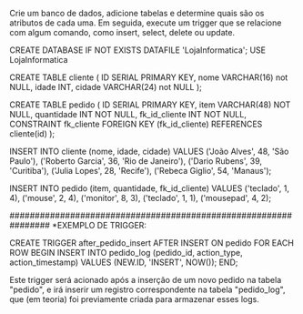 Crie um banco de dados, adicione tabelas e determine quais são os atributos de cada uma. Em seguida, execute um trigger que se relacione com algum comando, como insert, select, delete ou update.

CREATE DATABASE IF NOT EXISTS DATAFILE 'LojaInformatica';
USE LojaInformatica

CREATE TABLE cliente (
    ID SERIAL PRIMARY KEY,
    nome VARCHAR(16) not NULL,
    idade INT,
    cidade VARCHAR(24) not NULL
);

CREATE TABLE pedido (
    ID SERIAL PRIMARY KEY,
    item VARCHAR(48) NOT NULL,
    quantidade INT NOT NULL,
    fk_id_cliente INT NOT NULL,
    CONSTRAINT fk_cliente FOREIGN KEY (fk_id_cliente) REFERENCES cliente(id)
);

INSERT INTO cliente (nome, idade, cidade) VALUES
    ('João Alves', 48, 'São Paulo'),
    ('Roberto Garcia', 36, 'Rio de Janeiro'),
    ('Dario Rubens', 39, 'Curitiba'),
    ('Julia Lopes', 28, 'Recife'),
    ('Rebeca Giglio', 54, 'Manaus');

INSERT INTO pedido (item, quantidade, fk_id_cliente) VALUES
    ('teclado', 1, 4),
    ('mouse', 2, 4),
    ('monitor', 8, 3),
    ('teclado', 1, 1),
    ('mousepad', 4, 2);


################################################################
*EXEMPLO DE TRIGGER:

CREATE TRIGGER after_pedido_insert
AFTER INSERT ON pedido
FOR EACH ROW
BEGIN
    INSERT INTO pedido_log (pedido_id, action_type, action_timestamp)
    VALUES (NEW.ID, 'INSERT', NOW());
END;

Este trigger será acionado após a inserção de um novo pedido na tabela "pedido", e irá inserir um registro correspondente na tabela "pedido_log", que (em teoria) foi previamente criada para armazenar esses logs.
